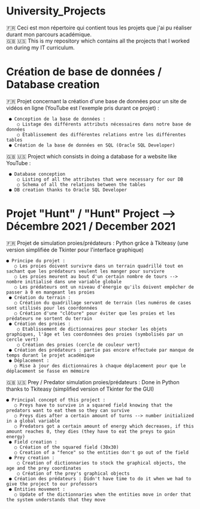 # University_Projects
🇫🇷 Ceci est mon répertoire qui contient tous les projets que j'ai pu réaliser durant mon parcours académique.     
🇬🇧 🇺🇸 This is my repository which contains all the projects that I worked on during my IT curriculum. 

# Création de base de données / Database creation 
🇫🇷  Projet concernant la création d'une base de données pour un site de vidéos en ligne (YouTube est l'exemple pris durant ce projet) :
     
     ● Conception de la base de données :
        ○ Listage des différents attributs nécessaires dans notre base de données
        ○ Établissement des différentes relations entre les différentes tables
     ● Création de la base de données en SQL (Oracle SQL Developer)

🇬🇧 🇺🇸 Project which consists in doing a database for a website like YouTube :
     
     ● Database conception 
        ○ Listing of all the attributes that were necessary for our DB 
        ○ Schema of all the relations between the tables
     ● DB creation thanks to Oracle SQL Developer
    
# Projet "Hunt" / "Hunt" Project --> Décembre 2021 / December 2021
🇫🇷 Projet de simulation proies/prédateurs : Python grâce à Tkiteasy (une version simplifiée de Tkinter pour l'interface graphique)
    
    ● Principe du projet : 
       ○ Les proies doivent survivre dans un terrain quadrillé tout en sachant que les prédateurs veulent les manger pour survivre
       ○ Les proies meurent au bout d'un certain nombre de tours --> nombre initialisé dans une variable globale
       ○ Les prédateurs ont un niveau d'énergie qu'ils doivent empêcher de passer à 0 en mangeant les proies
     ● Création du terrain :
       ○ Création du quadrillage servant de terrain (les numéros de cases sont utilisés pour les coordonnées
       ○ Création d'une "clôture" pour éviter que les proies et les prédateurs ne sortent du terrain 
     ● Création des proies :
        ○ Etablissement de dictionnaires pour stocker les objets graphiques, l'âge et les coordonnées des proies (symbolisés par un cercle vert)
        ○ Création des proies (cercle de couleur vert)
     ● Création des prédateurs : partie pas encore effectuée par manque de temps durant le projet académique
     ● Déplacement :
       ○ Mise à jour des dictionnaires à chaque déplacement pour que le déplacement se fasse en mémoire

🇬🇧 🇺🇸 Prey / Predator simulation proies/prédateurs : Done in Python thanks to Tkiteasy (simplified version of Tkinter for the GUI)
    
    ● Principal concept of this project : 
       ○ Preys have to survive in a squared field knowing that the predators want to eat them so they can survive
       ○ Preys dies after a certain amount of turns --> number initialized in a global variable
       ○ Predators got a certain amount of energy which decreases, if this amount reaches 0, they dies (they have to eat the preys to gain energy)
     ● Field creation :
       ○ Création of the squared field (30x30)
       ○ Creation of a "fence" so the entities don't go out of the field
     ● Prey creation :
        ○ Creation of dictionnaries to stock the graphical objects, the age and the prey coordinates 
        ○ Création of the prey's graphical objects
     ● Création des prédateurs : Didn't have time to do it when we had to give the project to our professors
     ● Entities movement :
       ○ Update of the dictionnaries when the entities move in order that the system understands that they move 
